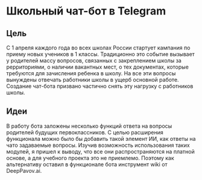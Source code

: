 # Школьный чат-бот в Telegram

## Цель

С 1 апреля каждого года во всех школах России стартует кампания по приему новых учеников в 1 классы.
Традиционно это событие вызывает у родителей массу вопросов, связанных с закреплением школы за рерриториями, о наличии вакантных мест, о тех документах, которые требуются для зачисления ребенка в школу.
На все эти вопросы вынуждены отвечать работники школы в ущерб основной работе.
Создание чат-бота призвано частично снять эту нагрузку с работников школы.

## Идеи

В работу бота заложены несколько функций ответа на вопросы родителей будущих первоклассников.
C целью расширения функционала можно было бы добавить такой элемент ИИ, как ответы на чато задаваемые вопросы.
Изучив возможность использования таких модулей, я пришел к выводу, что все они распространяются на платной основе, а для учебного проекта это не приемлемо. Поэтому как альтернативу оставил в функционале бота инструмент wiki от DeepPavov.ai.
